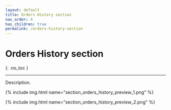 ```yaml
---
layout: default
title: Orders History section
nav_order: 4
has_children: true
permalink: /orders-history-section
---
```


# Orders History section
{: .no_toc }

---

Description.

{% include img.html name="section_orders_history_preview_1.png" %}

{% include img.html name="section_orders_history_preview_2.png" %}